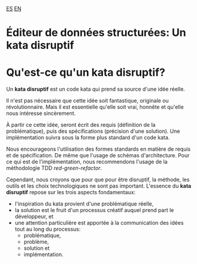 [ES](./LEERME.md)
[EN](./README.md)

# Éditeur de données structurées: Un kata disruptif

# Qu'est-ce qu'un **kata disruptif**?
 
 Un **kata disruptif** est un code kata qui prend sa source d'une idée réelle.

Il n'est pas nécessaire que cette idée soit fantastique, originale ou révolutionnaire. Mais il est essentielle qu'elle soit vrai, honnête et qu'elle nous intéresse sincèrement.

À partir ce cette idée, seront écrit des requis (définition de la problématique), puis des spécifications (précision d'une solution). Une implémentation suivra sous la forme plus standard d'un code kata.

Nous encourageons l'utilisation des formes standards en matière de requis et de spécification. De même que l'usage de schémas d'architecture. Pour ce qui est de l'implémentation, nous recommendons l'usage de la méthodologie TDD *red-green-refactor*.

 Cependant, nous croyons que pour que pour être disruptif, la méthode, les outils et les choix technologiques ne sont pas important.
 L'essence du **kata disruptif** repose sur les trois aspects fondamentaux:
  - l'inspiration du kata provient d'une problématique réelle,
  - la solution est le fruit d'un processus créatif auquel prend part le développeur, et
  - une attention particulière est apportée à la communication des idées tout au long du processus:
    - problématique,
    - problème,
    - solution et
    - implémentation.
    
